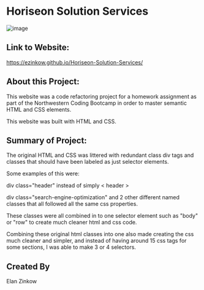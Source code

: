 # Horiseon Solution Services

![image](https://user-images.githubusercontent.com/71417500/95000378-da86f900-0585-11eb-8118-b9292b12b725.png)

## Link to Website:
https://ezinkow.github.io/Horiseon-Solution-Services/

## About this Project:

This website was a code refactoring project for a homework assignment as part of the Northwestern Coding Bootcamp in order to master semantic HTML and CSS elements.

This website was built with HTML and CSS.

## Summary of Project:

The original HTML and CSS was littered with redundant class div tags and classes that should have been labeled as just selector elements.

Some examples of this were:

div class="header" instead of simply < header >

div class="search-engine-optimization" and 2 other different named classes that all followed all the same css properties.
  
  These classes were all combined in to one selector element such as "body" or "row" to create much cleaner html and css code.
  
  Combining these original html classes into one also made creating the css much cleaner and simpler, and instead of having around 15 css tags for some sections, I was able to make 3 or 4 selectors.
 

## Created By

Elan Zinkow
